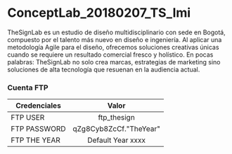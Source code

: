 # ConceptLab_20180207_TS_Imi
TheSignLab es un estudio de diseño multidisciplinario con sede en Bogotá, compuesto por el talento más nuevo en diseño e ingeniería. Al aplicar una metodología Agile para el diseño, ofrecemos soluciones creativas únicas cuando se requiere un resultado comercial fresco y holístico. En pocas palabras: TheSignLab no solo crea marcas, estrategias de marketing sino soluciones de alta tecnología que resuenan en la audiencia actual.

### Cuenta FTP
| Credenciales        | Valor    |
| ------------- |:-------------:|
| FTP USER    | ftp_thesign |
| FTP PASSWORD   | qZg8Cyb8ZcCf."TheYear" |
| FTP THE YEAR  | Default Year xxxx |

